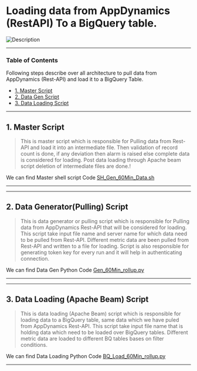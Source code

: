 # Loading data from AppDynamics (RestAPI) To a BigQuery table.
![Description](https://www.logolynx.com/images/logolynx/56/56eb806e53749836ddfa028ef4a0fe00.png)

---
### Table of Contents
Following steps describe over all architecture to pull data from AppDynamics (Rest-API) and load it to a BigQuery Table.

- [1. Master Script](##master-script)
- [2. Data Gen Script](#data-gen)
- [3. Data Loading Script](#data-loading)

---

  ## 1. Master Script 

> This is master script which is responsible for Pulling data from Rest-API and load it into an intermediate file. Then validation of record count is done, if any deviation then alarm is raised else complete data is considered for loading. Post data loading through Apache beam script deletion of intermediate files are done.!

We can find Master shell script Code [SH_Gen_60Min_Data.sh](https://github.com/vibwipro/AppDynamics-RestAPI-To-BigQuery/blob/main/SH_Gen_60Min_Data.sh)

---
---

  ## 2. Data Generator(Pulling) Script

> This is data generator or pulling script which is responsible for Pulling data from AppDynamics Rest-API that will be considered for loading. This script take input file name and server name for which data need to be pulled from Rest-API. Different metric data are been pulled from Rest-API and written to a file for loading. Script is also responsible for generating token key for every run and it will help in authenticating connection.

We can find Data Gen Python Code [Gen_60Min_rollup.py](https://github.com/vibwipro/AppDynamics-RestAPI-To-BigQuery/blob/main/Gen_60Min_rollup.py)

---
---

  ## 3. Data Loading (Apache Beam) Script

> This is data loading (Apache Beam) script which is responsible for loading data to a BigQuery table, same data which we have puled from AppDynamics Rest-API. This script take input file name that is holding data which need to be loaded over BigQuery tables. Different metric data are loaded to different BQ tables bases on filter conditions.

We can find Data Loading Python Code [BQ_Load_60Min_rollup.py](https://github.com/vibwipro/AppDynamics-RestAPI-To-BigQuery/blob/main/BQ_Load_60Min_rollup.py)

---
